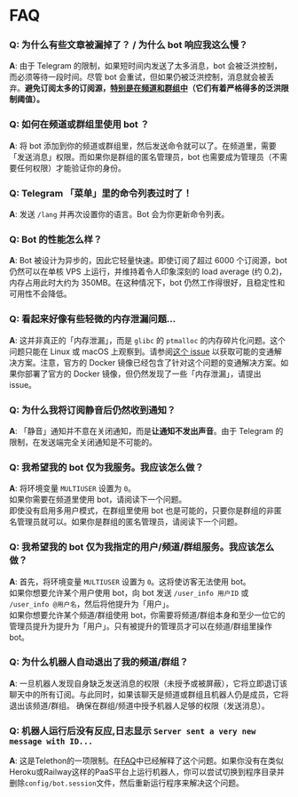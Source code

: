 # FAQ

### **Q**: 为什么有些文章被漏掉了？ / 为什么 bot 响应我这么慢？

**A**: 由于 Telegram 的限制，如果短时间内发送了太多消息，bot 会被泛洪控制，而必须等待一段时间。尽管 bot 会重试，但如果仍被泛洪控制，消息就会被丢弃。**避免订阅太多的订阅源，<ins>特别是在频道和群组中</ins>（它们有着严格得多的泛洪限制阈值）。**

### **Q**: 如何在频道或群组里使用 bot ？

**A**: 将 bot 添加到你的频道或群组里，然后发送命令就可以了。在频道里，需要「发送消息」权限。而如果你是群组的匿名管理员，bot 也需要成为管理员（不需要任何权限）才能验证你的身份。

### **Q**: Telegram 「菜单」里的命令列表过时了！

**A**: 发送 `/lang` 并再次设置你的语言。Bot 会为你更新命令列表。

### **Q**: Bot 的性能怎么样？

**A**: Bot 被设计为异步的，因此它轻量快速。即使订阅了超过 6000 个订阅源，bot 仍然可以在单核 VPS 上运行，并维持着令人印象深刻的 load average (约 0.2)，内存占用此时大约为 350MB。在这种情况下，bot 仍然工作得很好，且稳定性和可用性不会降低。

### **Q**: 看起来好像有些轻微的内存泄漏问题…

**A**: 这并非真正的「内存泄漏」，而是 `glibc` 的 `ptmalloc` 的内存碎片化问题。这个问题只能在 Linux 或 macOS 上观察到。请参阅[这个 issue](https://github.com/kurtmckee/feedparser/issues/287) 以获取可能的变通解决方案。注意，官方的 Docker 镜像已经包含了针对这个问题的变通解决方案。如果你部署了官方的 Docker 镜像，但仍然发现了一些「内存泄漏」，请提出 issue。

### **Q**: 为什么我将订阅静音后仍然收到通知？

**A**: 「静音」通知并不意在关闭通知，而是**让通知不发出声音**。由于 Telegram 的限制，在发送端完全关闭通知是不可能的。

### **Q**: 我希望我的 bot 仅为我服务。我应该怎么做？

**A**: 将环境变量 `MULTIUSER` 设置为 `0`。  
如果你需要在频道里使用 bot，请阅读下一个问题。  
即使没有启用多用户模式，在群组里使用 bot 也是可能的，只要你是群组的非匿名管理员就可以。如果你是群组的匿名管理员，请阅读下一个问题。

### **Q**: 我希望我的 bot 仅为我指定的用户/频道/群组服务。我应该怎么做？

**A**: 首先，将环境变量 `MULTIUSER` 设置为 `0`。这将使访客无法使用 bot。  
如果你想要允许某个用户使用 bot，向 bot 发送 `/user_info 用户ID` 或 `/user_info @用户名`，然后将他提升为「用户」。  
如果你想要允许某个频道/群组使用 bot，你需要将频道/群组本身和至少一位它的管理员提升为提升为「用户」。只有被提升的管理员才可以在频道/群组里操作 bot。

### **Q**: 为什么机器人自动退出了我的频道/群组？

**A**: 一旦机器人发现自身缺乏发送消息的权限（未授予或被屏蔽），它将立即退订该聊天中的所有订阅。与此同时，如果该聊天是频道或群组且机器人仍是成员，它将退出该频道/群组。
确保在群组/频道中授予机器人足够的权限（发送消息）。

### **Q**: 机器人运行后没有反应,日志显示 `Server sent a very new message with ID...`

**A**: 这是Telethon的一项限制。在[FAQ](https://docs.telethon.dev/en/stable/quick-references/faq.html#what-does-server-sent-a-very-new-message-with-id-mean)中已经解释了这个问题。如果你没有在类似Heroku或Railway这样的PaaS平台上运行机器人，你可以尝试切换到程序目录并删除`config/bot.session`文件，然后重新运行程序来解决这个问题。
